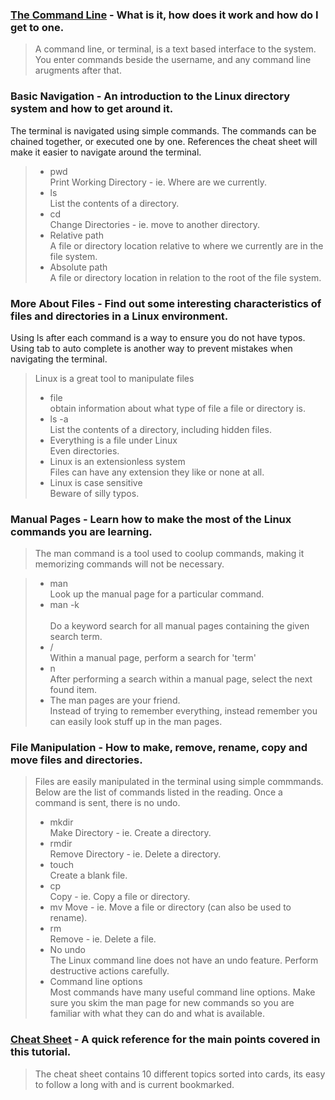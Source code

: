 
### [The Command Line](https://ryanstutorials.net/linuxtutorial/commandline.php) - What is it, how does it work and how do I get to one.  
> A command line, or terminal, is a text based interface to the system. You enter commands beside the username, and any command line arugments after that. 


### Basic Navigation - An introduction to the Linux directory system and how to get around it.
The terminal is navigated using simple commands. The commands can be chained together, or executed one by one. References the cheat sheet will make it easier to navigate around the terminal.  
> - pwd  
>Print Working Directory - ie. Where are we currently.  
> - ls  
>List the contents of a directory.  
> - cd  
>Change Directories - ie. move to another directory.  
> - Relative path  
>A file or directory location relative to where we currently are in the file system.  
> - Absolute path  
>A file or directory location in relation to the root of the file system.  


### More About Files - Find out some interesting characteristics of files and directories in a Linux environment.
Using ls after each command is a way to ensure you do not have typos. Using tab to auto complete is another way to prevent mistakes when navigating the terminal.  
  > Linux is a great tool to manipulate files   
> - file  
> obtain information about what type of file a file or directory is.  
> - ls -a  
>List the contents of a directory, including hidden files.  
> - Everything is a file under Linux  
>   Even directories.  
> - Linux is an extensionless system  
>   Files can have any extension they like or none at all.  
> - Linux is case sensitive  
>   Beware of silly typos.

### Manual Pages - Learn how to make the most of the Linux commands you are learning.  
> The man command is a tool used to coolup commands, making it memorizing commands will not be necessary.  

> - man <command>  
>   Look up the manual page for a particular command.  
> - man -k <search term>  
>   Do a keyword search for all manual pages containing the given search term.  
> - /<term>  
>   Within a manual page, perform a search for 'term'  
> - n  
>   After performing a search within a manual page, select the next found item.  
> - The man pages are your friend.  
>   Instead of trying to remember everything, instead remember you can easily look stuff up in the man pages.  


### File Manipulation - How to make, remove, rename, copy and move files and directories.  
  > Files are easily manipulated in the terminal using simple commmands. Below are the list of commands listed in the reading. Once a command is sent, there is no undo.  
> - mkdir  
>   Make Directory - ie. Create a directory.  
> - rmdir  
>   Remove Directory - ie. Delete a directory.  
> - touch  
>   Create a blank file.  
> - cp  
>   Copy - ie. Copy a file or directory.  
> - mv
>   Move - ie. Move a file or directory (can also be used to rename).  
> - rm  
>   Remove - ie. Delete a file.  
> - No undo  
>   The Linux command line does not have an undo feature. Perform destructive actions carefully.  
> - Command line options  
>   Most commands have many useful command line options. Make sure you skim the man page for new commands so you are familiar with what they can do and what is available.  


### [Cheat Sheet](https://ryanstutorials.net/linuxtutorial/cheatsheet.php) - A quick reference for the main points covered in this tutorial.
>The cheat sheet contains 10 different topics sorted into cards, its easy to follow a long with and is current bookmarked. 
  
